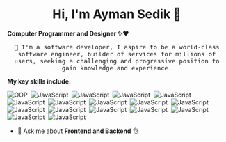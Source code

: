 <h1 align="center">Hi, I'm Ayman Sedik 👋</h1>

**Computer Programmer and Designer ✨❤️**
<p align="center">
<samp>📌 I'm a software developer, I aspire to be a world-class software engineer, builder of services for millions of users, 
 seeking a challenging and progressive position to gain knowledge and experience.</samp>
</p>
 
**My key skills include:**

 ![OOP](https://img.shields.io/badge/-OOP-%23f2f2f2?style=flat-square&logo=OOP&logoColor=5294E2)&nbsp;
 ![JavaScript](https://img.shields.io/badge/-JavaScript/ES6-%23f2f2f2?style=flat-square&logo=javascript&logoColor=5294E2)&nbsp;
 ![JavaScript](https://img.shields.io/badge/-JavaScript/ES6-%23f2f2f2?style=flat-square&logo=javascript&logoColor=5294E2)&nbsp;
 ![JavaScript](https://img.shields.io/badge/-JavaScript/ES6-%23f2f2f2?style=flat-square&logo=javascript&logoColor=5294E2)&nbsp;
 ![JavaScript](https://img.shields.io/badge/-JavaScript/ES6-%23f2f2f2?style=flat-square&logo=javascript&logoColor=5294E2)&nbsp;
 ![JavaScript](https://img.shields.io/badge/-JavaScript/ES6-%23f2f2f2?style=flat-square&logo=javascript&logoColor=5294E2)&nbsp;
 ![JavaScript](https://img.shields.io/badge/-JavaScript/ES6-%23f2f2f2?style=flat-square&logo=javascript&logoColor=5294E2)&nbsp;
 ![JavaScript](https://img.shields.io/badge/-JavaScript/ES6-%23f2f2f2?style=flat-square&logo=javascript&logoColor=5294E2)&nbsp;
 ![JavaScript](https://img.shields.io/badge/-JavaScript/ES6-%23f2f2f2?style=flat-square&logo=javascript&logoColor=5294E2)&nbsp;
 ![JavaScript](https://img.shields.io/badge/-JavaScript/ES6-%23f2f2f2?style=flat-square&logo=javascript&logoColor=5294E2)&nbsp;
 ![JavaScript](https://img.shields.io/badge/-JavaScript/ES6-%23f2f2f2?style=flat-square&logo=javascript&logoColor=5294E2)&nbsp;
 ![JavaScript](https://img.shields.io/badge/-JavaScript/ES6-%23f2f2f2?style=flat-square&logo=javascript&logoColor=5294E2)&nbsp;
 ![JavaScript](https://img.shields.io/badge/-JavaScript/ES6-%23f2f2f2?style=flat-square&logo=javascript&logoColor=5294E2)&nbsp;
 ![JavaScript](https://img.shields.io/badge/-JavaScript/ES6-%23f2f2f2?style=flat-square&logo=javascript&logoColor=5294E2)&nbsp;
 ![JavaScript](https://img.shields.io/badge/-JavaScript/ES6-%23f2f2f2?style=flat-square&logo=javascript&logoColor=5294E2)&nbsp;
 ![JavaScript](https://img.shields.io/badge/-JavaScript/ES6-%23f2f2f2?style=flat-square&logo=javascript&logoColor=5294E2)&nbsp;
 ![JavaScript](https://img.shields.io/badge/-JavaScript/ES6-%23f2f2f2?style=flat-square&logo=javascript&logoColor=5294E2)&nbsp;
 


 
- 💬 Ask me about **Frontend and Backend** 👌
